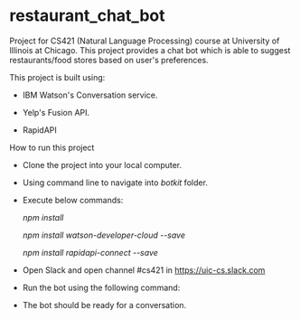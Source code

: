 # restaurant_chat_bot

Project for CS421 (Natural Language Processing) course at University of Illinois at Chicago. This project provides a chat bot which is able to suggest restaurants/food stores based on user's preferences.

This project is built using:

- IBM Watson's Conversation service.

- Yelp's Fusion API.

- RapidAPI

How to run this project

- Clone the project into your local computer.

- Using command line to navigate into _botkit_ folder.

- Execute below commands:

    _npm install_

    _npm install watson-developer-cloud --save_

    _npm install rapidapi-connect --save_

- Open Slack and open channel #cs421 in https://uic-cs.slack.com

- Run the bot using the following command: <Hidden>

- The bot should be ready for a conversation.

